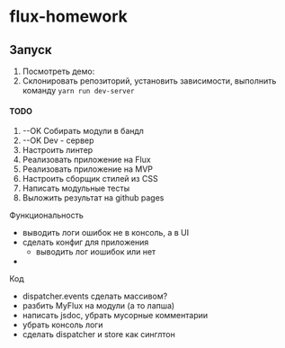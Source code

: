 # flux-homework

## Запуск 

1. Посмотреть демо: 
2. Склонировать репозиторий, установить зависимости, выполнить команду ```yarn run dev-server```

#### TODO

1. --OK Собирать модули в бандл
2. --OK Dev - сервер 
3. Настроить линтер
4. Реализовать приложение на Flux
5. Реализовать приложение на MVP
6. Настроить сборщик стилей из CSS
7. Написать модульные тесты
8. Выложить результат на github pages

Функциональность
* выводить логи ошибок не в консоль, а в UI
* сделать конфиг для приложения
  - выводить лог иошибок или нет
* 

Код
* dispatcher.events сделать массивом?
* разбить MyFlux на модули (а то лапша)
* написать jsdoc, убрать мусорные комментарии
* убрать консоль логи
* сделать dispatcher и store как синглтон

